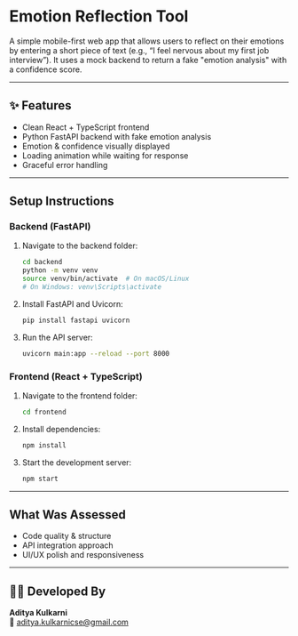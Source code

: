 # Emotion Reflection Tool 

A simple mobile-first web app that allows users to reflect on their emotions by entering a short piece of text (e.g., “I feel nervous about my first job interview”). It uses a mock backend to return a fake "emotion analysis" with a confidence score.

---

## ✨ Features

- Clean React + TypeScript frontend
- Python FastAPI backend with fake emotion analysis
- Emotion & confidence visually displayed
- Loading animation while waiting for response
- Graceful error handling

---

## Setup Instructions

### Backend (FastAPI)

1. Navigate to the backend folder:
   ```bash
   cd backend
   python -m venv venv
   source venv/bin/activate  # On macOS/Linux
   # On Windows: venv\Scripts\activate
   ```

2. Install FastAPI and Uvicorn:
   ```bash
   pip install fastapi uvicorn
   ```

3. Run the API server:
   ```bash
   uvicorn main:app --reload --port 8000
   ```

### Frontend (React + TypeScript)

1. Navigate to the frontend folder:
   ```bash
   cd frontend
   ```

2. Install dependencies:
   ```bash
   npm install
   ```

3. Start the development server:
   ```bash
   npm start
   ```

---

## What Was Assessed

- Code quality & structure
- API integration approach
- UI/UX polish and responsiveness

---

## 👨‍💻 Developed By

**Aditya Kulkarni**  
📧 aditya.kulkarnicse@gmail.com